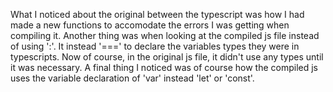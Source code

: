 What I noticed about the original between the typescript was how I had made a new functions to accomodate the errors I was getting when compiling it. Another thing was when looking at the compiled js file instead of using ':'. It instead '===' to declare the variables types they were in typescripts. Now of course, in the original js file, it didn't use any types until it was necessary. A final thing I noticed was of course how the compiled js uses the variable declaration of 'var' instead 'let' or 'const'.
